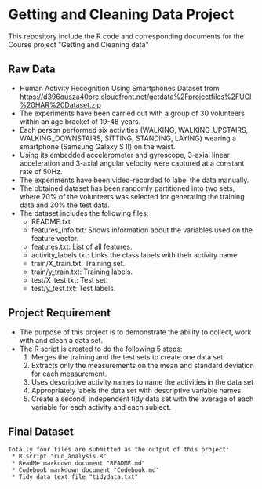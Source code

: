 # Getting and Cleaning Data Project
  This repository include the R code and corresponding documents for the Course project "Getting and Cleaning data"

## Raw Data
   - Human Activity Recognition Using Smartphones Dataset from https://d396qusza40orc.cloudfront.net/getdata%2Fprojectfiles%2FUCI%20HAR%20Dataset.zip
   - The experiments have been carried out with a group of 30 volunteers within an age bracket of 19-48 years. 
   - Each person performed six activities (WALKING, WALKING_UPSTAIRS, WALKING_DOWNSTAIRS, SITTING, STANDING, LAYING) wearing a smartphone (Samsung Galaxy S II) on the waist. 
   - Using its embedded accelerometer and gyroscope, 3-axial linear acceleration and 3-axial angular velocity were captured at a constant rate of 50Hz. 
   - The experiments have been video-recorded to label the data manually. 
   - The obtained dataset has been randomly partitioned into two sets, where 70% of the volunteers was selected for generating the training data and 30% the test data.
   - The dataset includes the following files:
	 * README.txt
	 * features_info.txt: Shows information about the variables used on the feature vector.
	 * features.txt: List of all features.
	 * activity_labels.txt: Links the class labels with their activity name.
	 * train/X_train.txt: Training set.
	 * train/y_train.txt: Training labels.
	 * test/X_test.txt: Test set.
	 * test/y_test.txt: Test labels.

##  Project Requirement
   - The purpose of this project is to demonstrate the ability to collect, work with and clean a data set.
   - The R script is created to do the following 5 steps:
	 1. Merges the training and the test sets to create one data set.
	 2. Extracts only the measurements on the mean and standard deviation for each measurement.
	 3. Uses descriptive activity names to name the activities in the data set
	 4. Appropriately labels the data set with descriptive variable names.
	 5. Create a second, independent tidy data set with the average of each variable for each activity and each subject.

##  Final Dataset
    Totally four files are submitted as the output of this project:
	 * R script "run_analysis.R" 
	 * ReadMe markdown document "README.md"
	 * Codebook markdown document "Codebook.md"
	 * Tidy data text file "tidydata.txt" 
	  